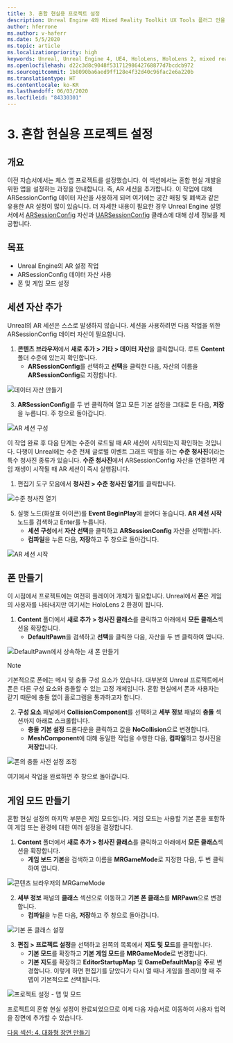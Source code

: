 ```yaml
---
title: 3. 혼합 현실용 프로젝트 설정
description: Unreal Engine 4와 Mixed Reality Toolkit UX Tools 플러그 인을 사용하여 간단한 체스 앱을 만드는 자습서 시리즈 3/6부
author: hferrone
ms.author: v-haferr
ms.date: 5/5/2020
ms.topic: article
ms.localizationpriority: high
keywords: Unreal, Unreal Engine 4, UE4, HoloLens, HoloLens 2, mixed reality, 자습서, 시작, mrtk, uxt, UX Tools, 설명서
ms.openlocfilehash: d22c3d8c9048f53171298642768877d7bcdcb972
ms.sourcegitcommit: 1b8090ba6aed9ff128e4f32d40c96fac2e6a220b
ms.translationtype: HT
ms.contentlocale: ko-KR
ms.lasthandoff: 06/03/2020
ms.locfileid: "84330301"
---
```

# <a name="3-setting-up-your-project-for-mixed-reality"></a>3. 혼합 현실용 프로젝트 설정

## <a name="overview"></a>개요

이전 자습서에서는 체스 앱 프로젝트를 설정했습니다. 이 섹션에서는 혼합 현실 개발을 위한 앱을 설정하는 과정을 안내합니다. 즉, AR 세션을 추가합니다. 이 작업에 대해 ARSessionConfig 데이터 자산을 사용하게 되며 여기에는 공간 매핑 및 폐색과 같은 유용한 AR 설정이 많이 있습니다. 더 자세한 내용이 필요한 경우 Unreal Engine 설명서에서 [ARSessionConfig](https://docs.unrealengine.com/en-US/PythonAPI/class/ARSessionConfig.html) 자산과 [UARSessionConfig](https://docs.unrealengine.com/en-US/API/Runtime/AugmentedReality/UARSessionConfig/index.html) 클래스에 대해 상세 정보를 제공합니다.

## <a name="objectives"></a>목표
* Unreal Engine의 AR 설정 작업 
* ARSessionConfig 데이터 자산 사용
* 폰 및 게임 모드 설정

## <a name="adding-the-session-asset"></a>세션 자산 추가
Unreal의 AR 세션은 스스로 발생하지 않습니다. 세션을 사용하려면 다음 작업을 위한 ARSessionConfig 데이터 자산이 필요합니다.

1. **콘텐츠 브라우저**에서 **새로 추가 > 기타 > 데이터 자산**을 클릭합니다. 루트 **Content** 폴더 수준에 있는지 확인합니다. 
    * **ARSessionConfig**를 선택하고 **선택**을 클릭한 다음, 자산의 이름을 **ARSessionConfig**로 지정합니다.

![데이터 자산 만들기](images/unreal-uxt/3-createasset.PNG)

3. **ARSessionConfig**를 두 번 클릭하여 열고 모든 기본 설정을 그대로 둔 다음, **저장**을 누릅니다. 주 창으로 돌아갑니다. 

![AR 세션 구성](images/unreal-uxt/3-arsessionconfig.PNG)

이 작업 완료 후 다음 단계는 수준이 로드될 때 AR 세션이 시작되는지 확인하는 것입니다. 다행이 Unreal에는 수준 전체 글로벌 이벤트 그래프 역할을 하는 **수준 청사진**이라는 특수 청사진 종류가 있습니다. **수준 청사진**에서 ARSessionConfig 자산을 연결하면 게임 재생이 시작될 때 AR 세션이 즉시 실행됩니다.

1. 편집기 도구 모음에서 **청사진 > 수준 청사진 열기**를 클릭합니다. 

![수준 청사진 열기](images/unreal-uxt/3-level-blueprint.PNG)

5. 실행 노드(화살표 아이콘)를 **Event BeginPlay**에 끌어다 놓습니다. **AR 세션 시작** 노드를 검색하고 Enter를 누릅니다.  
    * **세션 구성**에서 **자산 선택**을 클릭하고 **ARSessionConfig** 자산을 선택합니다. 
    * **컴파일**을 누른 다음, **저장**하고 주 창으로 돌아갑니다.

![AR 세션 시작](images/unreal-uxt/3-start-ar-session.PNG)

## <a name="create-a-pawn"></a>폰 만들기
이 시점에서 프로젝트에는 여전히 플레이어 개체가 필요합니다. Unreal에서 **폰**은 게임의 사용자를 나타내지만 여기서는 HoloLens 2 환경이 됩니다.

1. **Content** 폴더에서 **새로 추가 > 청사진 클래스**를 클릭하고 아래에서 **모든 클래스**섹션을 확장합니다. 
    * **DefaultPawn**을 검색하고 **선택**을 클릭한 다음, 자산을 두 번 클릭하여 엽니다. 

![DefaultPawn에서 상속하는 새 폰 만들기](images/unreal-uxt/3-defaultpawn.PNG)

> [!NOTE]
> 기본적으로 폰에는 메시 및 충돌 구성 요소가 있습니다. 대부분의 Unreal 프로젝트에서 폰은 다른 구성 요소와 충돌할 수 있는 고정 개체입니다. 혼합 현실에서 폰과 사용자는 같기 때문에 충돌 없이 홀로그램을 통과하고자 합니다. 

2. **구성 요소** 패널에서 **CollisionComponent**를 선택하고 **세부 정보** 패널의 **충돌** 섹션까지 아래로 스크롤합니다. 
    * **충돌 기본 설정** 드롭다운을 클릭하고 값을 **NoCollision**으로 변경합니다. 
    * **MeshComponent**에 대해 동일한 작업을 수행한 다음, **컴파일**하고 청사진을 **저장**합니다. 

![폰의 충돌 사전 설정 조정](images/unreal-uxt/3-nocollision.PNG)

여기에서 작업을 완료하면 주 창으로 돌아갑니다.

## <a name="create-a-game-mode"></a>게임 모드 만들기
혼합 현실 설정의 마지막 부분은 게임 모드입니다. 게임 모드는 사용할 기본 폰을 포함하여 게임 또는 환경에 대한 여러 설정을 결정합니다.

1.  **Content** 폴더에서 **새로 추가 > 청사진 클래스**를 클릭하고 아래에서 **모든 클래스**섹션을 확장합니다. 
    * **게임 보드 기본**을 검색하고 이름을 **MRGameMode**로 지정한 다음, 두 번 클릭하여 엽니다. 

![콘텐츠 브라우저의 MRGameMode](images/unreal-uxt/3-gamemode.PNG)

2.  **세부 정보** 패널의 **클래스** 섹션으로 이동하고 **기본 폰 클래스**를 **MRPawn**으로 변경합니다. 
    * **컴파일**을 누른 다음, **저장**하고 주 창으로 돌아갑니다. 

![기본 폰 클래스 설정](images/unreal-uxt/3-setpawn.PNG)

3.  **편집 > 프로젝트 설정**을 선택하고 왼쪽의 목록에서 **지도 및 모드**를 클릭합니다. 
    * **기본 모드**를 확장하고 **기본 게임 모드**를 **MRGameMode**로 변경합니다. 
    * **기본 지도**를 확장하고 **EditorStartupMap** 및 **GameDefaultMap**을 **주**로 변경합니다. 이렇게 하면 편집기를 닫았다가 다시 열 때나 게임을 플레이할 때 주 맵이 기본적으로 선택됩니다.

![프로젝트 설정 - 맵 및 모드](images/unreal-uxt/3-mapsandmodes.PNG)

프로젝트의 혼합 현실 설정이 완료되었으므로 이제 다음 자습서로 이동하여 사용자 입력을 장면에 추가할 수 있습니다. 

[다음 섹션: 4. 대화형 장면 만들기](unreal-uxt-ch4.md)